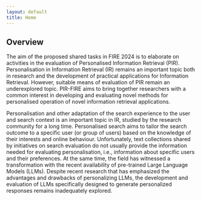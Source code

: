 ```yaml
---
layout: default
title: Home
---
```


## Overview

The aim of the proposed shared tasks in FIRE 2024 is to elaborate on activities in the evaluation of Personalised Information Retrieval (PIR). Personalisation in Information Retrieval (IR) remains an important topic both in research and the development of practical applications for Information Retrieval. However, suitable means of evaluation of PIR remain an underexplored topic. PIR-FIRE aims to bring together researchers with a common interest in developing and evaluating novel methods for personalised operation of novel information retrieval applications.

Personalisation and other adaptation of the search experience to the user and search context is an important topic in IR, studied by the research community for a long time. Personalised search aims to tailor the search outcome to a specific user (or group of users) based on the knowledge of their interests and online behaviour. Unfortunately, text collections shared by initiatives on search evaluation do not usually provide the information needed for evaluating personalisation, i.e., information about specific users and their preferences. At the same time, the field has witnessed a transformation with the recent availability of pre-trained Large Language Models (LLMs). Despite recent research that has emphasized the advantages and drawbacks of personalizing LLMs, the development and evaluation of LLMs specifically designed to generate personalized responses remains inadequately explored.
